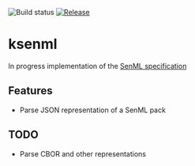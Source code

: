 ![Build status](https://github.com/bobeal/ksenml/workflows/Build/badge.svg)
[![Release](https://jitpack.io/v/bobeal/ksenml.svg)](https://jitpack.io/#bobeal/ksenml)

# ksenml

In progress implementation of the [SenML specification](https://tools.ietf.org/id/draft-ietf-core-senml-16.html)

## Features

* Parse JSON representation of a SenML pack

## TODO

* Parse CBOR and other representations
